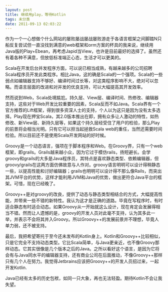 ```yaml
---
layout: post
title: 继续用play，等待Kotlin
tags: 未分类
date: 2011-09-13 02:03:22
---
```


作为一个一心想做个什么网站的屡败屡战屡战屡败游走于各语言框架之间脚踏N只船反复尝试但一直没找到满意的web框架和orm方案的杯具的我来说，继续用Java版的Play+Ebean，再考虑Japid当View，也许是目前最好的选择了。虽然还有着各种不满意，但放低标准端正心态，生活才可以更美的。 

<span id="more-116"></span>
<p>Scala在开发后台并发程序方面，可以说已相当成熟，有越来越多的公司招聘Scala程序员开发此类程序。相比Java，这的确是Scala的一个强项。Scala的一些弱点如编辑器支持不够好、编译时间过长等，对这类程序影响不大，绝对可以忽略。而语言层面的改进和对并发的优良支持，可以大幅提高其开发效率。
<p>然而说到Web，Scala处境尴尬。持久层、View层、编译时间、热修改、编辑器支持，这些对于Web开发比较重要的因素，Scala反而不如Java。Scala界有一个官方推荐的Lift框架，得到很多资深人士的支持，个人以为这只是因为没有太多选择。Play现在押宝Scala，其2.0版本推出在即，拥有众多让人激动的特性，如热修改、新View层、新持久层等，如果这个持久层经受住了用户的检验，那么Play的前景将会相当光明。只有它可以担当起拯救Scala web的重任，当然还需要时间检验。所以目前还不是使用Scala开发网站的好时候。
<p>Groovy是一个动态语言，强项在于脚本程序和Web。在Groovy界，只有一个web框架，即grails。Grails越来越小众，因为它过于模仿rails，扬短避长。会学groovy和grails的大多是Java程序员，其特点是喜欢静态类型、依赖编辑器，但groovy/grails在这两方面仿佛故意与人作对。groovy语言明明可以设计得稍静态一些，以提高性能和讨好编辑器；grails也明明可以设计得不那么像Rails，而突出其JVM平台的优势，这样才能利用JVM和Java的优势，做出更符合Java平台的框架。可惜，现在已经晚了。
<p>Groovy++是对groovy的改良，提供了动态与静态类型相结合的方式，大幅提高性能，并带来一些不错的新特性。我认为这才是正确的道路。毕竟在写程序时，有时适合静态有时适合动态。如果Groovy从一开始就这么设计，现在肯定会发展得相当不错。然而让人遗憾的是，groovy的开发人员对此毫不支持，认为其多此一举，并表示不会将其并入Groovy。所以Groovy++的发展前景并不理想，毕竟人单力弱，还不被支持。
<p>最后，我把希望寄托于至今还未发布的Kotlin身上。Kotlin和Groovy++比较相似，只是它完全不支持动态类型。它比Scala简单，与Java更亲近，也不像Groovy那样动态。它其实很像是几个版本之后的Java。之所以看好这个语言，是因为它将会有与Java同水平的编辑器支持，还有商业公司在后面推动，不像Groovy++那样只有几个人在努力。我觉得Jetbrains应该把Groovy++的开发人员招过来，一起开发Kotlin.
<p>Java已经有太多的历史包袱，如同一只大象，再也无法轻盈。期待Kotlin不会让我失望。

